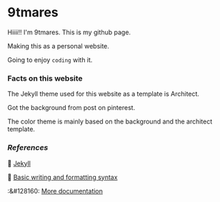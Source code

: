 # 9tmares

Hiiii!! I'm 9tmares. This is my github page.

Making this as a personal website.

Going to enjoy `coding` with it.




### Facts on this website

The Jekyll theme used for this website as a template is Architect.

Got the background from post on pinterest.

The color theme is mainly based on the background and the architect template.




### _References_

:diamond_shape_with_a_dot_inside: [Jekyll](https://jekyllrb.com/)

:diamond_shape_with_a_dot_inside: [Basic writing and formatting syntax](https://docs.github.com/en/github/writing-on-github/getting-started-with-writing-and-formatting-on-github/basic-writing-and-formatting-syntax)

:&#128160: [More documentation](https://docs.github.com/categories/github-pages-basics/)



